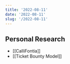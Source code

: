 ```yaml
---
title: '2022-08-11'
date: '2022-08-11'
slug: '/2022-08-11'
---
```


## Personal Research

- [[CalliFontia]]
- [[Ticket Bounty Model]]

